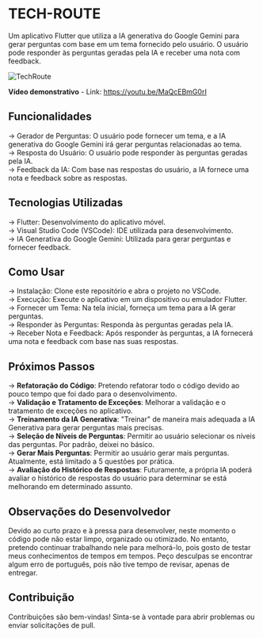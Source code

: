 # TECH-ROUTE

Um aplicativo Flutter que utiliza a IA generativa do Google Gemini para gerar perguntas com base em um tema fornecido pelo usuário. O usuário pode responder às perguntas geradas pela IA e receber uma nota com feedback.

![TechRoute](https://github.com/RAShiguemoto/tech-route/assets/24597559/22d08dff-ba08-4744-9747-11aa04f2ea0a)

**Vídeo demonstrativo** - Link: https://youtu.be/MaQcEBmG0rI

## Funcionalidades

-> Gerador de Perguntas: O usuário pode fornecer um tema, e a IA generativa do Google Gemini irá gerar perguntas relacionadas ao tema.  
-> Resposta do Usuário: O usuário pode responder às perguntas geradas pela IA.  
-> Feedback da IA: Com base nas respostas do usuário, a IA fornece uma nota e feedback sobre as respostas.

## Tecnologias Utilizadas

-> Flutter: Desenvolvimento do aplicativo móvel.  
-> Visual Studio Code (VSCode): IDE utilizada para desenvolvimento.  
-> IA Generativa do Google Gemini: Utilizada para gerar perguntas e fornecer feedback.

## Como Usar

-> Instalação: Clone este repositório e abra o projeto no VSCode.  
-> Execução: Execute o aplicativo em um dispositivo ou emulador Flutter.  
-> Fornecer um Tema: Na tela inicial, forneça um tema para a IA gerar perguntas.  
-> Responder às Perguntas: Responda às perguntas geradas pela IA.  
-> Receber Nota e Feedback: Após responder às perguntas, a IA fornecerá uma nota e feedback com base nas suas respostas.

## Próximos Passos

-> **Refatoração do Código**: Pretendo refatorar todo o código devido ao pouco tempo que foi dado para o desenvolvimento.  
-> **Validação e Tratamento de Exceções**: Melhorar a validação e o tratamento de exceções no aplicativo.  
-> **Treinamento da IA Generativa**: "Treinar" de maneira mais adequada a IA Generativa para gerar perguntas mais precisas.  
-> **Seleção de Níveis de Perguntas**: Permitir ao usuário selecionar os níveis das perguntas. Por padrão, deixei no básico.  
-> **Gerar Mais Perguntas**: Permitir ao usuário gerar mais perguntas. Atualmente, está limitado a 5 questões por prática.  
-> **Avaliação do Histórico de Respostas**: Futuramente, a própria IA poderá avaliar o histórico de respostas do usuário para determinar se está melhorando em determinado assunto.

## Observações do Desenvolvedor

Devido ao curto prazo e à pressa para desenvolver, neste momento o código pode não estar limpo, organizado ou otimizado. No entanto, pretendo continuar trabalhando nele para melhorá-lo, pois gosto de testar meus conhecimentos de tempos em tempos. Peço desculpas se encontrar algum erro de português, pois não tive tempo de revisar, apenas de entregar.

## Contribuição

Contribuições são bem-vindas! Sinta-se à vontade para abrir problemas ou enviar solicitações de pull.


